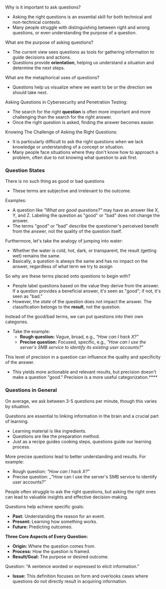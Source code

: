 Why is it important to ask questions?
- Asking the right questions is an essential skill for both technical and non-technical contexts.
- Many people struggle with distinguishing between right and wrong questions, or even understanding the purpose of a question.

What are the purpose of asking questions?
- The current view sees questions as tools for gathering information to guide decisions and actions.
- Questions provide **orientation**, helping us understand a situation and determine the next steps.

What are the metaphorical uses of questions?
- Questions help us visualize where we want to be or the direction we should take next.

Asking Questions in Cybersecurity and Penetration Testing:
- The search for the right **question** is often more important and more challenging than the search for the right answer.
- Once the right question is asked, finding the answer becomes easier.

Knowing The Challenge of Asking the Right Questions:
- It is particularly difficult to ask the right questions when we lack knowledge or understanding of a concept or situation.
- Many people face situations where they don't know how to approach a problem, often due to not knowing what question to ask first.

### Question States
There is no such thing as good or bad questions
- These terms are subjective and irrelevant to the outcome.

Examples:
- A question like _"What are good questions?"_ may have an answer like X, Y, and Z. Labeling the question as "good" or "bad" does not change the answer.
- The terms "good" or "bad" describe the questioner's perceived benefit from the answer, not the quality of the question itself.

Furthermore, let's take the analogy of jumping into water:
- Whether the water is cold, hot, dark, or transparent, the result (getting wet) remains the same.
- Basically, a question is always the same and has no impact on the answer, regardless of what term we try to assign

So why are these terms placed onto questions to begin with?
- People label questions based on the value they derive from the answer. If a question provides a beneficial answer, it's seen as "good"; if not, it's seen as "bad."
- However, the _state_ of the question does not impact the answer. The classification belongs to the **result**, not the question.

Instead of the good/bad terms, we can put questions into their own categories.
- Take the example:
	- **Rough question:** Vague, broad, e.g., _"How can I hack X?"_
	- **Precise question:** Focused, specific, e.g., _"How can I use the server's SMB service to identify its existing user accounts?"_

This level of precision in a question can influence the quality and specificity of the answer.
- This yields more actionable and relevant results, but precision doesn't make a question "good." Precision is a more useful categorization.****

### Questions in General
On average, we ask between 3-5 questions per minute, though this varies by situation.

Questions are essential to linking information in the brain and a crucial part of learning.
- Learning material is like ingredients.
- Questions are like the preparation method.
- Just as a recipe guides cooking steps, questions guide our learning process.

More precise questions lead to better understanding and results. For example:
- Rough question: _"How can I hack X?"_
- Precise question: _"How can I use the server's SMB service to identify user accounts?"

People often struggle to ask the right questions, but asking the right ones can lead to valuable insights and effective decision-making.

Questions help achieve specific goals:
- **Past:** Understanding the reason for an event.
- **Present:** Learning how something works.
- **Future:** Predicting outcomes.

**Three Core Aspects of Every Question:**
- **Origin:** Where the question comes from.
- **Process:** How the question is framed.
- **Result/Goal:** The purpose or desired outcome.

Question: "A sentence worded or expressed to elicit information."
- **Issue:** This definition focuses on form and overlooks cases where questions do not directly result in acquiring information.

